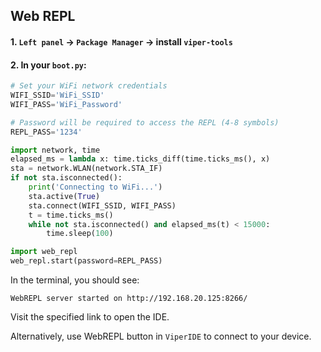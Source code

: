 
## Web REPL

#### 1. `Left panel` -> `Package Manager` -> install `viper-tools`

#### 2. In your `boot.py`:

```py
# Set your WiFi network credentials
WIFI_SSID='WiFi_SSID'
WIFI_PASS='WiFi_Password'

# Password will be required to access the REPL (4-8 symbols)
REPL_PASS='1234'

import network, time
elapsed_ms = lambda x: time.ticks_diff(time.ticks_ms(), x)
sta = network.WLAN(network.STA_IF)
if not sta.isconnected():
    print('Connecting to WiFi...')
    sta.active(True)
    sta.connect(WIFI_SSID, WIFI_PASS)
    t = time.ticks_ms()
    while not sta.isconnected() and elapsed_ms(t) < 15000:
        time.sleep(100)

import web_repl
web_repl.start(password=REPL_PASS)
```

In the terminal, you should see:

```log
WebREPL server started on http://192.168.20.125:8266/
```

Visit the specified link to open the IDE.

Alternatively, use WebREPL button in `ViperIDE` to connect to your device.
